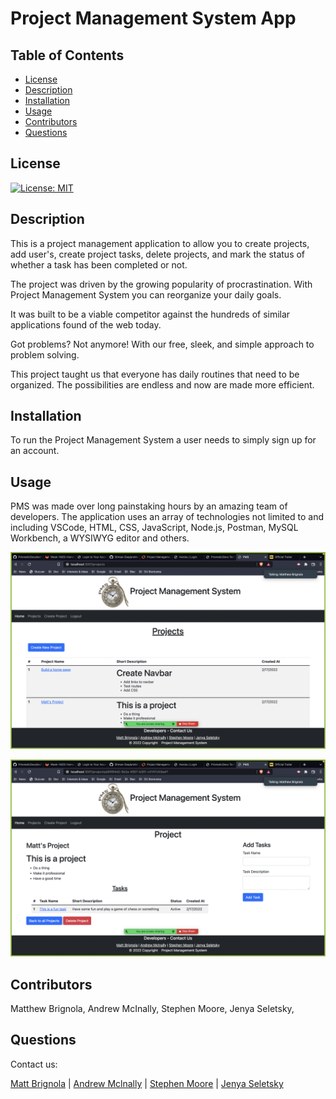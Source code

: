 # Project Management System App

## Table of Contents

- [License](#license)
- [Description](#description)
- [Installation](#installation)
- [Usage](#instructions)
- [Contributors](#contributors)
- [Questions](#questions)

## License

[![License: MIT](https://img.shields.io/badge/License-MIT-yellow.svg)](https://opensource.org/licenses/MIT)

## Description

This is a project management application to allow you to create projects, add user's, create project tasks, delete projects, and mark the status of whether a task has been completed or not.

The project was driven by the growing popularity of procrastination. With Project Management System you can reorganize your daily goals.

It was built to be a viable competitor against the hundreds of similar applications found of the web today.

Got problems? Not anymore! With our free, sleek, and simple approach to problem solving.

This project taught us that everyone has daily routines that need to be organized. The possibilities are endless and now are made more efficient.

## Installation

To run the Project Management System a user needs to simply sign up for an account.

## Usage

PMS was made over long painstaking hours by an amazing team of developers. The application uses an array of technologies not limited to and including VSCode, HTML, CSS, JavaScript, Node.js, Postman, MySQL Workbench, a WYSIWYG editor and others.


![Projects](./public/images/Projects.png)


![Single Project](./public/images/IndividualProject.png)


## Contributors

Matthew Brignola, Andrew McInally, Stephen Moore, Jenya Seletsky, 

## Questions

Contact us:

<a class="hoverable" href="https://linktr.ee/matthewbrignola" target="_blank">Matt
Brignola</a> |
<a class="hoverable" href="https://linktr.ee/AndrewMcInally" target="_blank">Andrew
Mclnally</a> |
<a class="hoverable" href="https://linktr.ee/stephensmoore" target="_blank">Stephen Moore</a> |
<a class="hoverable" href="https://linktr.ee/jenya10016" target="_blank">Jenya
Seletsky</a>
